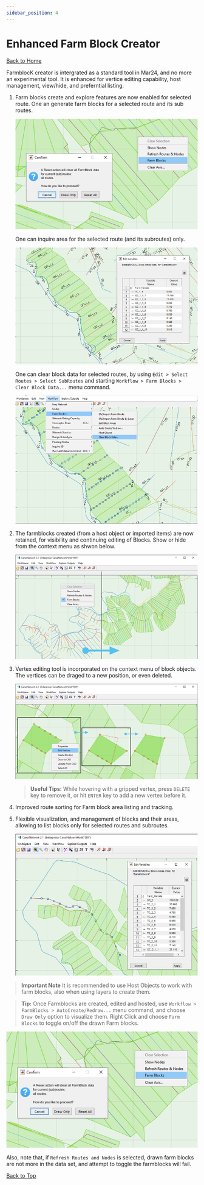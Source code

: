 ```yaml
---
sidebar_position: 4
---
```


# Enhanced Farm Block Creator
[Back to Home](../index.md#wellcome)

FarmblocK creator is intergrated as a standard tool in Mar24, and no more an experimental tool. It is enhanced for vertice editing capability, host management, view/hide, and preferntial listing.

1. Farm blocks create and explore features are now enabled for selected route. One  an generate farm blocks for a selected route and its sub routes.

    ![AutoCreate/Redraw menu](Images/Image%20044.png)

    One can inquire area for the selected route (and its subroutes) only.

    ![Area inquiry for selected route](Images/Image%20047.png)

    One can clear block data for selected routes, by using `Edit > Select Routes > Select SubRoutes` and starting `Workflow > Farm Blocks > Clear Block Data...` menu command.

    ![Clear block data for selected routes](Images/Image%20048.png)


1. The farmblocks created (from a host object or imported items) are now retained, for visibility and continuing editing of Blocks. Show or hide from the context menu as shwon below.

    ![Show/hide farm blocks](Images/Image%20001%20(2).png)

2. Vertex editing tool is incorporated on the context menu of block objects. The vertices can be draged to a new position, or even deleted.

    ![Vertex editing tool](Images/Image%20002%20(2).png)

    > **Useful Tips:** While hovering with a gripped vertex, press `DELETE` key to remove it, or hit `ENTER` key to add a new vertex before it.

3. Improved route sorting for Farm block area listing and tracking.
3. Flexible visualization, and management of blocks and their areas, allowing to list blocks only for selected routes and subroutes.

    ![Improved route sorting](Images/Image%20003%20(2).png)

> **Important Note** It is recommended to use Host Objects to work with farm blocks, also when using layers to create them. 

   > **Tip:** Once Farmblocks are created, edited and hosted, use `Workflow > FarmBlocks > AutoCreate/Redraw...` menu command, and choose `Draw Only` option to visualize them. Right Click and choose `Farm Blocks` to toggle on/off the drawn Farm blocks.

   ![Draw Only option to visualize farm blocks](Images/Image%20044.png)

Also, note that, if `Refresh Routes and Nodes` is selected, drawn farm blocks are not more in the data set, and attempt to toggle the farmblocks will fail.

[Back to Top](#)